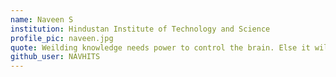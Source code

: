 ```yaml
---
name: Naveen S
institution: Hindustan Institute of Technology and Science
profile_pic: naveen.jpg
quote: Weilding knowledge needs power to control the brain. Else it will be misused or never used.
github_user: NAVHITS
---
```

